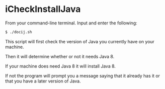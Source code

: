 # iCheckInstallJava

From your command-line terminal. Input and enter the following:
```bash
$ ./docij.sh
```
This script will first check the version of Java you currently have on your machine.

Then it will determine whether or not it needs Java 8.

If your machine does need Java 8 it will install Java 8.

If not the program will prompt you a message saying that it already has it
or that you have a later version of Java.
